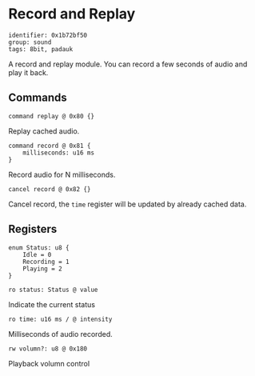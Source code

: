# Record and Replay

    identifier: 0x1b72bf50
    group: sound
    tags: 8bit, padauk
    
A record and replay module. You can record a few seconds of audio and play it back.

## Commands

    command replay @ 0x80 {}
    
Replay cached audio.
    
    command record @ 0x81 {
        milliseconds: u16 ms
    }
    
Record audio for N milliseconds.

    cancel record @ 0x82 {}
    
Cancel record, the `time` register will be updated by already cached data.

## Registers

    enum Status: u8 {
        Idle = 0
        Recording = 1
        Playing = 2
    }

    ro status: Status @ value

Indicate the current status 

    ro time: u16 ms / @ intensity
    
Milliseconds of audio recorded.

    rw volumn?: u8 @ 0x180

Playback volumn control 

